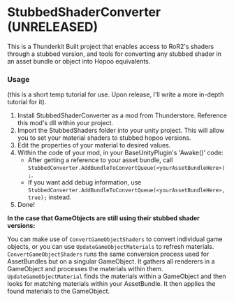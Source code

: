 # StubbedShaderConverter (UNRELEASED)
This is a Thunderkit Built project that enables access to RoR2's shaders through a stubbed version, and tools for converting any stubbed shader in an asset bundle or object into Hopoo equivalents.

### Usage
(this is a short temp tutorial for use. Upon release, I'll write a more in-depth tutorial for it).

1. Install StubbedShaderConverter as a mod from Thunderstore. Reference this mod's dll within your project.
2. Import the StubbedShaders folder into your unity project. This will allow you to set your material shaders to stubbed hopoo versions.
3. Edit the properties of your material to desired values.
4. Within the code of your mod, in your BaseUnityPlugin's 'Awake()' code:
    - After getting a reference to your asset bundle, call `StubbedConverter.AddBundleToConvertQueue(<yourAssetBundleHere>);`.
    - If you want add debug information, use `StubbedConverter.AddBundleToConvertQueue(<yourAssetBundleHere>, true);` instead.
5. Done!

__In the case that GameObjects are still using their stubbed shader versions:__

You can make use of `ConvertGameObjectShaders` to convert individual game objects, or you can use `UpdateGameObjectMaterials` to refresh materials.  
`ConvertGameObjectShaders` runs the same conversion process used for AssetBundles but on a singular GameObject. It gathers all renderers in a GameObject and processes the materials within them.  
`UpdateGameObjectMaterial` finds the materials within a GameObject and then looks for matching materials within your AssetBundle. It then applies the found materials to the GameObject.  
